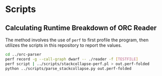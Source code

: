 # Scripts

## Calculating Runtime Breakdown of ORC Reader
The method involves the use of `perf` to first profile the program, then utilizes the scripts in this repository to report the values.

```bash
cd ../orc-parser
perf record -g --call-graph dwarf -- ./reader -f [TESTFILE]
perf script | ../scripts/stackcollapse-perf.pl > out.perf-folded
python ../scripts/parse_stackcollapse.py out.perf-folded
```  
